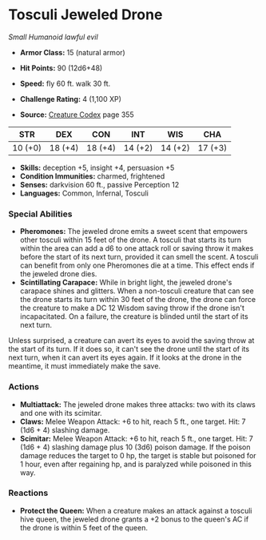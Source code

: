 # Tosculi Jeweled Drone

*Small* *Humanoid* *lawful evil*

- **Armor Class:** 15 (natural armor)
- **Hit Points:** 90 (12d6+48)
- **Speed:** fly 60 ft. walk 30 ft.

- **Challenge Rating:** 4 (1,100 XP)
- **Source:** [Creature Codex](https://koboldpress.com/kpstore/product/creature-codex-for-5th-edition-dnd) page 355

| STR | DEX | CON | INT | WIS | CHA |
| --- | --- | --- | --- | --- | --- |
| 10 (+0) | 18 (+4) | 18 (+4) | 14 (+2) | 14 (+2) | 17 (+3) |

- **Skills:** deception +5, insight +4, persuasion +5
- **Condition Immunities:** charmed, frightened
- **Senses:** darkvision 60 ft., passive Perception 12
- **Languages:** Common, Infernal, Tosculi

### Special Abilities

- **Pheromones:** The jeweled drone emits a sweet scent that empowers other tosculi within 15 feet of the drone. A tosculi that starts its turn within the area can add a d6 to one attack roll or saving throw it makes before the start of its next turn, provided it can smell the scent. A tosculi can benefit from only one Pheromones die at a time. This effect ends if the jeweled drone dies.
- **Scintillating Carapace:** While in bright light, the jeweled drone's carapace shines and glitters. When a non-tosculi creature that can see the drone starts its turn within 30 feet of the drone, the drone can force the creature to make a DC 12 Wisdom saving throw if the drone isn't incapacitated. On a failure, the creature is blinded until the start of its next turn.

Unless surprised, a creature can avert its eyes to avoid the saving throw at the start of its turn. If it does so, it can't see the drone until the start of its next turn, when it can avert its eyes again. If it looks at the drone in the meantime, it must immediately make the save.

### Actions

- **Multiattack:** The jeweled drone makes three attacks: two with its claws and one with its scimitar.
- **Claws:** Melee Weapon Attack: +6 to hit, reach 5 ft., one target. Hit: 7 (1d6 + 4) slashing damage.
- **Scimitar:** Melee Weapon Attack: +6 to hit, reach 5 ft., one target. Hit: 7 (1d6 + 4) slashing damage plus 10 (3d6) poison damage. If the poison damage reduces the target to 0 hp, the target is stable but poisoned for 1 hour, even after regaining hp, and is paralyzed while poisoned in this way.

### Reactions

- **Protect the Queen:** When a creature makes an attack against a tosculi hive queen, the jeweled drone grants a +2 bonus to the queen's AC if the drone is within 5 feet of the queen.


